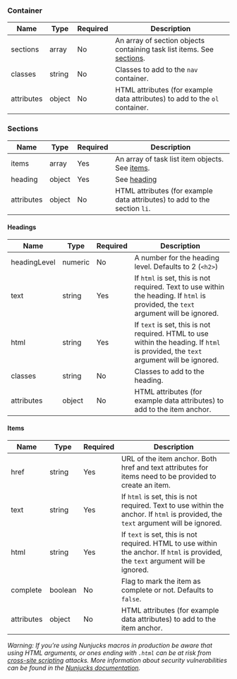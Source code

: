 ### Container

| Name       | Type   | Required | Description                                                                        |
| ---------- | ------ | -------- | ---------------------------------------------------------------------------------- |
| sections   | array  | No       | An array of section objects containing task list items. See [sections](#sections). |
| classes    | string | No       | Classes to add to the `nav` container.                                             |
| attributes | object | No       | HTML attributes (for example data attributes) to add to the `ol` container.        |

### Sections

| Name       | Type   | Required | Description                                                               |
| ---------- | ------ | -------- | ------------------------------------------------------------------------- |
| items      | array  | Yes      | An array of task list item objects. See [items](#items).                  |
| heading    | object | Yes      | See [heading](#headings)                                                  |
| attributes | object | No       | HTML attributes (for example data attributes) to add to the section `li`. |

#### Headings

| Name         | Type    | Required | Description                                                                                                                         |
| ------------ | ------- | -------- | ----------------------------------------------------------------------------------------------------------------------------------- |
| headingLevel | numeric | No       | A number for the heading level. Defaults to 2 (`<h2>`)                                                                              |
| text         | string  | Yes      | If `html` is set, this is not required. Text to use within the heading. If `html` is provided, the `text` argument will be ignored. |
| html         | string  | Yes      | If `text` is set, this is not required. HTML to use within the heading. If `html` is provided, the `text` argument will be ignored. |
| classes      | string  | No       | Classes to add to the heading.                                                                                                      |
| attributes   | object  | No       | HTML attributes (for example data attributes) to add to the item anchor.                                                            |

#### Items

| Name       | Type    | Required | Description                                                                                                                        |
| ---------- | ------- | -------- | ---------------------------------------------------------------------------------------------------------------------------------- |
| href       | string  | Yes      | URL of the item anchor. Both href and text attributes for items need to be provided to create an item.                             |
| text       | string  | Yes      | If `html` is set, this is not required. Text to use within the anchor. If `html` is provided, the `text` argument will be ignored. |
| html       | string  | Yes      | If `text` is set, this is not required. HTML to use within the anchor. If `html` is provided, the `text` argument will be ignored. |
| complete   | boolean | No       | Flag to mark the item as complete or not. Defaults to `false`.                                                                     |
| attributes | object  | No       | HTML attributes (for example data attributes) to add to the item anchor.                                                           |

_Warning: If you’re using Nunjucks macros in production be aware that using HTML arguments, or ones ending with `.html` can be at risk from [cross-site scripting](https://en.wikipedia.org/wiki/Cross-site_scripting) attacks. More information about security vulnerabilities can be found in the [Nunjucks documentation](https://mozilla.github.io/nunjucks/api.html#user-defined-templates-warning)._

